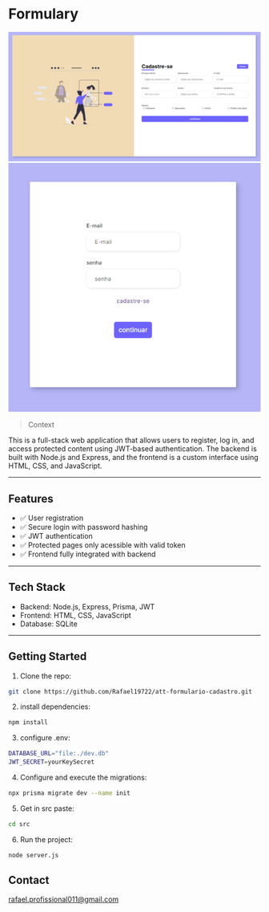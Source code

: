 # Formulary

![preview](./src/public/assets/foto_exemplo1.PNG)
![preview](./src/public/assets/foto_exemplo2.PNG)

> Context

This is a full-stack web application that allows users to register, log in, and access protected content using JWT-based authentication. The backend is built with Node.js and Express, and the frontend is a custom interface using HTML, CSS, and JavaScript.  

---

## Features

-   ✅ User registration
-   ✅ Secure login with password hashing
-   ✅ JWT authentication
-   ✅ Protected pages only acessible with valid token
-   ✅ Frontend fully integrated with backend

---

## Tech Stack
-   Backend: Node.js, Express, Prisma, JWT
-   Frontend: HTML, CSS, JavaScript
-   Database: SQLite

---

## Getting Started

1. Clone the repo:

```bash
git clone https://github.com/Rafael19722/att-formulario-cadastro.git
```

2. install dependencies:

```bash
npm install
```

3. configure .env:

```bash
DATABASE_URL="file:./dev.db"
JWT_SECRET=yourKeySecret
```

4. Configure and execute the migrations:

```bash
npx prisma migrate dev --name init
```

5. Get in src paste:

```bash
cd src
```

6. Run the project:

```bash
node server.js
```

## Contact

rafael.profissional011@gmail.com
